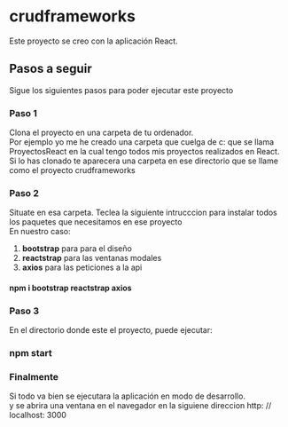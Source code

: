 # crudframeworks

Este proyecto se creo con la aplicación  React.
## Pasos a seguir
Sigue los siguientes pasos para poder ejecutar este proyecto
### Paso 1
Clona el proyecto en una carpeta de tu ordenador.<br>
Por ejemplo yo me he creado una carpeta que cuelga de c: que se llama ProyectosReact en la cual tengo todos mis proyectos realizados en React.<br>
Si lo has clonado te aparecera una carpeta en ese directorio que se llame como el proyecto crudframeworks

### Paso 2
Situate en esa carpeta. Teclea la siguiente intrucccion para instalar todos los paquetes que necesitamos en ese proyecto<br>
En nuestro caso:
1. **bootstrap** para  para el diseño
2. **reactstrap** para las ventanas modales
3. **axios** para las peticiones a la api 

#### npm i bootstrap reactstrap axios

### Paso 3
En el directorio donde este el proyecto, puede ejecutar:

### npm start

### Finalmente
Si todo va bien se ejecutara  la aplicación en modo de desarrollo.<br />
y se abrira una ventana en el navegador en la siguiene direccion  http: // localhost: 3000 


